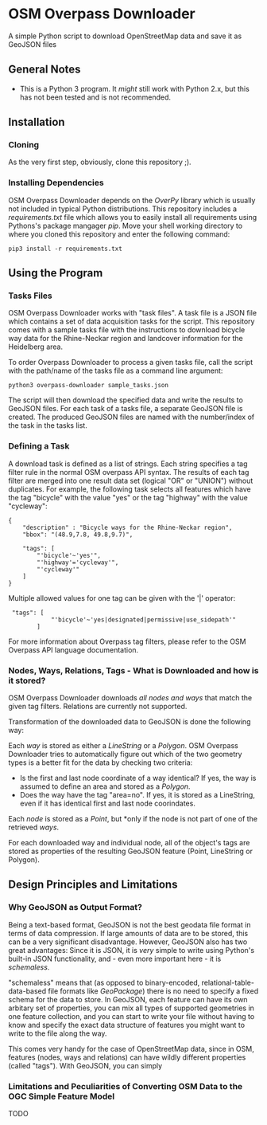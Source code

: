 # OSM Overpass Downloader

A simple Python script to download OpenStreetMap data and save it as GeoJSON files

## General Notes

- This is a Python 3 program. It *might* still work with Python 2.x, but this has not been tested and is not recommended.

## Installation

### Cloning
As the very first step, obviously, clone this repository ;).

### Installing Dependencies
OSM Overpass Downloader depends on the *OverPy* library which is usually not included in typical Python distributions. 
This repository includes a *requirements.txt* file which allows you to easily install all requirements using Pythons's package mangager *pip*. 
Move your shell working directory to where you cloned this repository and enter the following command:

```pip3 install -r requirements.txt```

## Using the Program

### Tasks Files

OSM Overpass Downloader works with "task files". A task file is a JSON file which contains a set of data acquisition tasks for the script.
This repository comes with a sample tasks file with the instructions to download bicycle way data for the Rhine-Neckar region and landcover information
for the Heidelberg area.

To order Overpass Downloader to process a given tasks file, call the script with the path/name of the tasks file as a command line argument:

```python3 overpass-downloader sample_tasks.json```

The script will then download the specified data and write the results to GeoJSON files. For each task of a tasks file, a separate GeoJSON file is created.
The produced GeoJSON files are named with the number/index of the task in the tasks list.

### Defining a Task

A download task is defined as a list of strings. Each string specifies a tag filter rule in the normal OSM overpass API syntax. The results of each tag filter are merged into one result data set (logical "OR" or "UNION") without duplicates. For example, the following task selects all features which have the tag "bicycle" with the value "yes" or the tag "highway" with the value "cycleway":

``` 
{    
    "description" : "Bicycle ways for the Rhine-Neckar region",
    "bbox": "(48.9,7.8, 49.8,9.7)",
    
    "tags": [
        "'bicycle'~'yes'",
        "'highway'='cycleway'",
        "'cycleway'"
    ]
}
``` 

Multiple allowed values for one tag can be given with the '|' operator:

``` 
 "tags": [
            "'bicycle'~'yes|designated|permissive|use_sidepath'"         
        ]
``` 

For more information about Overpass tag filters, please refer to the OSM Overpass API language documentation.


### Nodes, Ways, Relations, Tags - What is Downloaded and how is it stored?

OSM Overpass Downloader downloads *all nodes and ways* that match the given tag filters. Relations are currently not supported.

Transformation of the downloaded data to GeoJSON is done the following way:

Each *way* is stored as either a *LineString* or a *Polygon*. OSM Overpass Downloader tries to automatically figure out which of the two geometry types is a better fit for the data by checking two criteria:

- Is the first and last node coordinate of a way identical? If yes, the way is assumed to define an area and stored as a *Polygon*.
- Does the way have the tag "area=no". If yes, it is stored as a LineString, even if it has identical first and last node coorindates.

Each *node* is stored as a *Point*, but *only if the node is not part of one of the retrieved *ways*.

For each downloaded way and individual node, all of the object's tags are stored as properties of the resulting GeoJSON feature (Point, LineString or Polygon).


## Design Principles and Limitations

### Why GeoJSON as Output Format?
Being a text-based format, GeoJSON is not the best geodata file format in terms of data compression. If large amounts of data are to be stored, this can be a very significant disadvantage. However, GeoJSON also has two great advantages: Since it is JSON, it is *very* simple to write using Python's built-in JSON functionality, 
and - even more important here - it is *schemaless*.

"schemaless" means that (as opposed to binary-encoded, relational-table-data-based file formats like *GeoPackage*) there is no need to specify a fixed schema for the data to store. In GeoJSON, each feature can have its own arbitary set of properties, you can mix all types of supported geometries in one feature collection, and you can
start to write your file without having to know and specify the exact data structure of features you might want to write to the file along the way.

This comes very handy for the case of OpenStreetMap data, since in OSM, features (nodes, ways and relations) can have wildly different properties (called "tags").
With GeoJSON, you can simply

### Limitations and Peculiarities of Converting OSM Data to the OGC Simple Feature Model

TODO
